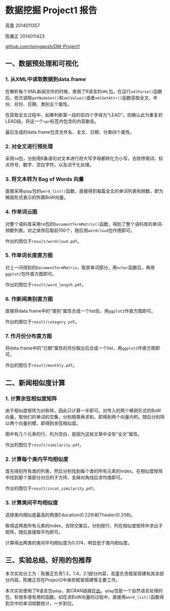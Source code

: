 # 数据挖掘 Project1 报告

高童 	2014011357

陈雅正	2014011423

[github.com/tonygaosh/DM-Project1](github.com/tonygaosh/DM-Project1)

## 一、数据预处理和可视化

### 1. 从XML中读取数据到data.frame

在解析每个XML新闻文件的时候，使用了R语言的`XML`包。在运行`xmlParse()`函数后，依次调用`getNodeSet()`和`xmlValue()`或者`xmlGetAttr()`函数获取全文、年份、月份、日期、类别五个属性。

在获取全文过程中，如果判断第一段的前四个字母为"LEAD"，则确认此为重复的LEAD段，将这一个`<p>`标签内包含的内容删去。

最后生成的data.frame包含文件名、全文、日期、分类四个属性。

### 2. 对全文进行预处理

采用`tm`包，分别用6条语句对文本进行将大写字母都转化为小写，去除停用词、标点符号、数字、空白字符，以及词干化处理。

### 3. 将文本转为 Bag of Words 向量

直接采用`qdap`包的`word_list()`函数，直接得到每篇全文的单词列表和频数，即为稀疏形式表示的所需BoW向量。

### 4. 作单词云图

对整个语料库采用`tm`包的`DocumentTermMatrix()`函数，得到了整个语料库的单词-频数列表。对之排序后取前100个，随后用`wordcloud`包作图即可。

作出的图位于`result/wordcloud.pdf`。

### 5. 作单词长度直方图

对上一问得到的`DocumentTermMatrix`，取其单词部分，用`nchar`函数后，再用`ggplot2`包作直方图即可。

作出的图位于`result/word_length.pdf`。

### 6. 作新闻类别直方图

直接将data.frame中的“类别”属性合成一个list后，用`ggplot2`作直方图即可。

作出的图位于`result/category.pdf`。

### 7. 作月份分布直方图

将data.frame中的“日期”属性的月份取出后合成一个list，用`ggplot2`作直方图即可。

作出的图位于`result/monthly.pdf`。

## 二、新闻相似度计算

### 1. 计算余弦相似度矩阵

由于相似度矩阵为对称阵，因此只计算一半即可。对传入的两个稀疏形式的BoW向量，取他们的单词的交集，分别相乘再求和，即得到两个向量内积。随后分别除以两个向量的模，即得到余弦相似度。

图中有几个元素的行、列为空白，是因为这些文章中没有“全文”属性。

作出的图位于`result/similarity.pdf`。

### 2. 计算每个类内平均相似度

首先得到所有类的列表，然后分别找到每个类的所有元素的index。在相似度矩阵中找到那个类部分对应的子方阵，去掉对角线后求均值即可。

作出的图位于`result/incat_similarity.pdf`。

### 3. 计算类间平均相似度

选择类内相似度最高的两类Education(0.229)和Theater(0.208)。

取得这两类所有元素的index，去除交集后，分别按行、列在相似度矩阵中求出子矩阵，随后直接取平均即可。

计算得出两类的类间平均相似度为0.074，明显低于类内相似度。

## 三、实验总结、好用的包推荐

本次实验分工为：陈雅正负责1.3，1.4，2.1部分内容，高童负责框架搭建和其余部分内容。陈雅正将在Project2中承担框架搭建等主要工作。

本次实验使用了R语言包`qdap`，其CRAN链接[在此](https://cran.r-project.org/web/packages/qdap/index.html)。`qdap`包是一个自然语言处理的包，有很多很有用的函数。如在求BoW向量的过程中，直接用`word_list()`函数得到文中的单词频数统计，一步到位。

